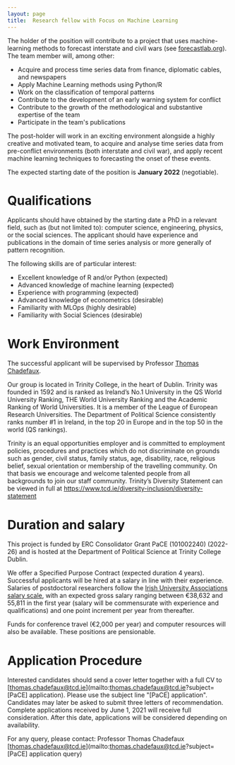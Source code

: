 ```yaml
---
layout: page
title:  Research fellow with Focus on Machine Learning
---
```


The holder of the position will contribute to a project that uses machine-learning methods to forecast interstate and civil wars (see [forecastlab.org](http://www.forecastlab.org)). The team member will, among other:

-   Acquire and process time series data from finance, diplomatic cables, and newspapers 
- Apply Machine Learning methods using Python/R 
- Work on the classification of temporal patterns 
- Contribute to the development of an early warning system for conflict 
-   Contribute to the growth of the methodological and substantive expertise of the team
-   Participate in the team's publications



The post-holder will work in an exciting environment alongside a highly creative and motivated team, to acquire and analyse time series data from pre-conflict environments (both interstate and civil war), and apply recent machine learning techniques to forecasting the onset of these events.

The expected starting date of the position is **January 2022** (negotiable).




# Qualifications

Applicants should have obtained by the starting date a PhD in a relevant field, such as (but not limited to): computer science, engineering, physics, or the social sciences. The applicant should have experience and publications in the domain of time series analysis or more generally of pattern recognition. 

The following skills are of particular interest:

- Excellent knowledge of R and/or Python (expected)
- Advanced knowledge of machine learning (expected)
- Experience with programming (expected)
- Advanced knowledge of econometrics (desirable)
- Familiarity with MLOps (highly desirable)
- Familiarity with Social Sciences (desirable)



# Work Environment

The successful applicant will be supervised by Professor [Thomas Chadefaux](http://www.thomaschadefaux.com). 

Our group is located  in Trinity College, in the heart of Dublin. Trinity was founded in 1592 and is ranked as Ireland’s No.1 University in the QS World University Ranking, THE World University Ranking and the Academic Ranking of World Universities. It is a member of the League of European Research Universities. The Department of Political Science consistently ranks number #1 in Ireland, in the top 20 in Europe and in the top 50 in the world (QS rankings).

Trinity is an equal opportunities employer and is committed to employment policies, procedures and practices which do not discriminate on grounds such as gender, civil status, family status, age, disability, race, religious belief, sexual orientation or membership of the travelling community. On that basis we encourage and welcome talented people from all backgrounds to join our staff community. Trinity’s Diversity Statement can be viewed in full at https://www.tcd.ie/diversity-inclusion/diversity-statement
# Duration and salary
This project is funded by  ERC Consolidator Grant PaCE (101002240) (2022-26) and is hosted at the Department of Political Science at Trinity College Dublin.

We offer a Specified Purpose Contract (expected duration 4 years). Successful applicants will be hired at a salary in line with their experience. Salaries of postdoctoral researchers follow the [Irish University Associations salary scale](https://www.iua.ie/for-researchers/researcher-salary-scales-career-framework/#), with an expected gross salary ranging between €38,632 and 55,811 in the first year (salary will be commensurate with experience and qualifications) and one point increment per year from thereafter. 

Funds for conference travel (€2,000 per year) and computer resources will also be available. These positions are pensionable.




# Application Procedure

Interested candidates should send a cover letter together with a full CV to [thomas.chadefaux@tcd.ie](mailto:thomas.chadefaux@tcd.ie?subject=[PaCE] application). Please use the subject line "[PaCE] application". Candidates may later be asked to submit three letters of recommendation. Complete applications received by June 1, 2021 will receive full consideration. After this date, applications will be considered depending on availability.

For any query, please contact: Professor Thomas Chadefaux [thomas.chadefaux@tcd.ie](mailto:thomas.chadefaux@tcd.ie?subject=[PaCE] application query)



